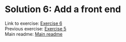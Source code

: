# Solution 6: Add a front end



Link to exercise: [Exercise 6](../../exercise-6.md)    
Previous exercise: [Exercise 5](../../exercise-5.md)  
Main readme: [Main readme](../../README.md)

